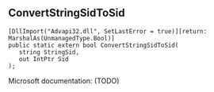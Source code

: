 ## ConvertStringSidToSid

```
[DllImport("Advapi32.dll", SetLastError = true)][return: MarshalAs(UnmanagedType.Bool)]
public static extern bool ConvertStringSidToSid(
   string StringSid,
   out IntPtr Sid
);
```

Microsoft documentation: (TODO)
